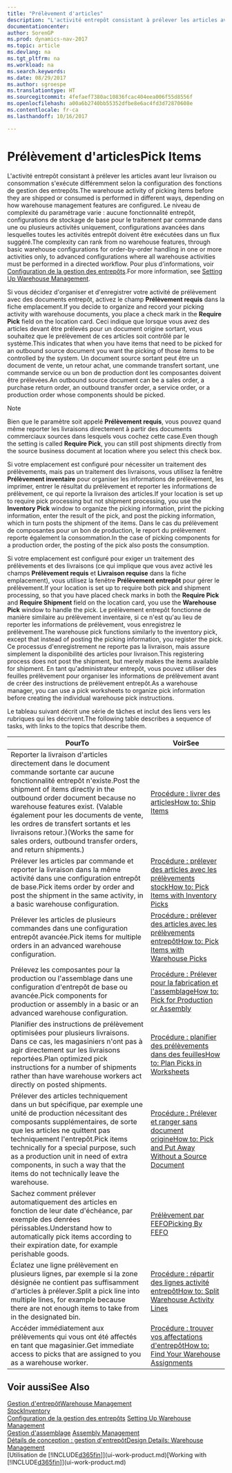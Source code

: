 ```yaml
---
title: "Prélèvement d'articles"
description: "L'activité entrepôt consistant à prélever les articles avant leur livraison ou consommation s'exécute différemment selon la configuration des fonctions de gestion des entrepôts. Le niveau de complexité de la [configuration](../configure-warehouse-processes.md) varie : aucune fonctionnalité entrepôt, configurations d'entrepôt de base pour le traitement commande par commande dans une ou plusieurs activités uniquement, configurations avancées dans lesquelles toutes les activités entrepôt doivent être exécutées dans un flux de travail suggéré."
documentationcenter: 
author: SorenGP
ms.prod: dynamics-nav-2017
ms.topic: article
ms.devlang: na
ms.tgt_pltfrm: na
ms.workload: na
ms.search.keywords: 
ms.date: 08/29/2017
ms.author: sgroespe
ms.translationtype: HT
ms.sourcegitcommit: 4fefaef7380ac10836fcac404eea006f55d8556f
ms.openlocfilehash: a00a6b2740bb55352dfbe8e6ac4fd3d72870608e
ms.contentlocale: fr-ca
ms.lasthandoff: 10/16/2017

---
```

# <a name="pick-items"></a><span data-ttu-id="ea8a3-104">Prélèvement d'articles</span><span class="sxs-lookup"><span data-stu-id="ea8a3-104">Pick Items</span></span>
<span data-ttu-id="ea8a3-105">L'activité entrepôt consistant à prélever les articles avant leur livraison ou consommation s'exécute différemment selon la configuration des fonctions de gestion des entrepôts.</span><span class="sxs-lookup"><span data-stu-id="ea8a3-105">The warehouse activity of picking items before they are shipped or consumed is performed in different ways, depending on how warehouse management features are configured.</span></span> <span data-ttu-id="ea8a3-106">Le niveau de complexité du paramétrage varie : aucune fonctionnalité entrepôt, configurations de stockage de base pour le traitement par commande dans une ou plusieurs activités uniquement, configurations avancées dans lesquelles toutes les activités entrepôt doivent être exécutées dans un flux suggéré.</span><span class="sxs-lookup"><span data-stu-id="ea8a3-106">The complexity can rank from no warehouse features, through basic warehouse configurations for order-by-order handling in one or more activities only, to advanced configurations where all warehouse activities must be performed in a directed workflow.</span></span> <span data-ttu-id="ea8a3-107">Pour plus d'informations, voir [Configuration de la gestion des entrepôts](warehouse-setup-warehouse.md).</span><span class="sxs-lookup"><span data-stu-id="ea8a3-107">For more information, see [Setting Up Warehouse Management](warehouse-setup-warehouse.md).</span></span>

<span data-ttu-id="ea8a3-108">Si vous décidez d'organiser et d'enregistrer votre activité de prélèvement avec des documents entrepôt, activez le champ **Prélèvement requis** dans la fiche emplacement.</span><span class="sxs-lookup"><span data-stu-id="ea8a3-108">If you decide to organize and record your picking activity with warehouse documents, you place a check mark in the **Require Pick** field on the location card.</span></span> <span data-ttu-id="ea8a3-109">Ceci indique que lorsque vous avez des articles devant être prélevés pour un document origine sortant, vous souhaitez que le prélèvement de ces articles soit contrôlé par le système.</span><span class="sxs-lookup"><span data-stu-id="ea8a3-109">This indicates that when you have items that need to be picked for an outbound source document you want the picking of those items to be controlled by the system.</span></span> <span data-ttu-id="ea8a3-110">Un document source sortant peut être un document de vente, un retour achat, une commande transfert sortant, une commande service ou un bon de production dont les composantes doivent être prélevées.</span><span class="sxs-lookup"><span data-stu-id="ea8a3-110">An outbound source document can be a sales order, a purchase return order, an outbound transfer order, a service order, or a production order whose components should be picked.</span></span>

> [!NOTE]
> <span data-ttu-id="ea8a3-111">Bien que le paramètre soit appelé **Prélèvement requis**, vous pouvez quand même reporter les livraisons directement à partir des documents commerciaux sources dans lesquels vous cochez cette case.</span><span class="sxs-lookup"><span data-stu-id="ea8a3-111">Even though the setting is called **Require Pick**, you can still post shipments directly from the source business document at location where you select this check box.</span></span>

<span data-ttu-id="ea8a3-112">Si votre emplacement est configuré pour nécessiter un traitement des prélèvements, mais pas un traitement des livraisons, vous utilisez la fenêtre **Prélèvement inventaire** pour organiser les informations de prélèvement, les imprimer, entrer le résultat du prélèvement et reporter les informations de prélèvement, ce qui reporte la livraison des articles.</span><span class="sxs-lookup"><span data-stu-id="ea8a3-112">If your location is set up to require pick processing but not shipment processing, you use the **Inventory Pick** window to organize the picking information, print the picking information, enter the result of the pick, and post the picking information, which in turn posts the shipment of the items.</span></span> <span data-ttu-id="ea8a3-113">Dans le cas du prélèvement de composantes pour un bon de production, le report du prélèvement reporte également la consommation.</span><span class="sxs-lookup"><span data-stu-id="ea8a3-113">In the case of picking components for a production order, the posting of the pick also posts the consumption.</span></span>

<span data-ttu-id="ea8a3-114">Si votre emplacement est configuré pour exiger un traitement des prélèvements et des livraisons (ce qui implique que vous avez activé les champs **Prélèvement requis** et **Livraison requise** dans la fiche emplacement), vous utilisez la fenêtre **Prélèvement entrepôt** pour gérer le prélèvement.</span><span class="sxs-lookup"><span data-stu-id="ea8a3-114">If your location is set up to require both pick and shipment processing, so that you have placed check marks in both the **Require Pick** and **Require Shipment** field on the location card, you use the **Warehouse Pick** window to handle the pick.</span></span> <span data-ttu-id="ea8a3-115">Le prélèvement entrepôt fonctionne de manière similaire au prélèvement inventaire, si ce n'est qu'au lieu de reporter les informations de prélèvement, vous enregistrez le prélèvement.</span><span class="sxs-lookup"><span data-stu-id="ea8a3-115">The warehouse pick functions similarly to the inventory pick, except that instead of posting the picking information, you register the pick.</span></span> <span data-ttu-id="ea8a3-116">Ce processus d'enregistrement ne reporte pas la livraison, mais assure simplement la disponibilité des articles pour livraison.</span><span class="sxs-lookup"><span data-stu-id="ea8a3-116">This registering process does not post the shipment, but merely makes the items available for shipment.</span></span> <span data-ttu-id="ea8a3-117">En tant qu'administrateur entrepôt, vous pouvez utiliser des feuilles prélèvement pour organiser les informations de prélèvement avant de créer des instructions de prélèvement entrepôt.</span><span class="sxs-lookup"><span data-stu-id="ea8a3-117">As a warehouse manager, you can use a pick worksheets to organize pick information before creating the individual warehouse pick instructions.</span></span>

<span data-ttu-id="ea8a3-118">Le tableau suivant décrit une série de tâches et inclut des liens vers les rubriques qui les décrivent.</span><span class="sxs-lookup"><span data-stu-id="ea8a3-118">The following table describes a sequence of tasks, with links to the topics that describe them.</span></span>   

|<span data-ttu-id="ea8a3-119">**Pour**</span><span class="sxs-lookup"><span data-stu-id="ea8a3-119">**To**</span></span>|<span data-ttu-id="ea8a3-120">**Voir**</span><span class="sxs-lookup"><span data-stu-id="ea8a3-120">**See**</span></span>|
|------------|-------------|  
|<span data-ttu-id="ea8a3-121">Reporter la livraison d'articles directement dans le document commande sortante car aucune fonctionnalité entrepôt n'existe.</span><span class="sxs-lookup"><span data-stu-id="ea8a3-121">Post the shipment of items directly in the outbound order document because no warehouse features exist.</span></span> <span data-ttu-id="ea8a3-122">(Valable également pour les documents de vente, les ordres de transfert sortants et les livraisons retour.)</span><span class="sxs-lookup"><span data-stu-id="ea8a3-122">(Works the same for sales orders, outbound transfer orders, and return shipments.)</span></span>|[<span data-ttu-id="ea8a3-123">Procédure : livrer des articles</span><span class="sxs-lookup"><span data-stu-id="ea8a3-123">How to: Ship Items</span></span>](warehouse-how-ship-items.md)|  
|<span data-ttu-id="ea8a3-124">Prélever les articles par commande et reporter la livraison dans la même activité dans une configuration entrepôt de base.</span><span class="sxs-lookup"><span data-stu-id="ea8a3-124">Pick items order by order and post the shipment in the same activity, in a basic warehouse configuration.</span></span>|[<span data-ttu-id="ea8a3-125">Procédure : prélever des articles avec les prélèvements stock</span><span class="sxs-lookup"><span data-stu-id="ea8a3-125">How to: Pick Items with Inventory Picks</span></span>](warehouse-how-to-pick-items-with-inventory-picks.md)|
|<span data-ttu-id="ea8a3-126">Prélever les articles de plusieurs commandes dans une configuration entrepôt avancée.</span><span class="sxs-lookup"><span data-stu-id="ea8a3-126">Pick items for multiple orders in an advanced warehouse configuration.</span></span>|[<span data-ttu-id="ea8a3-127">Procédure : prélever des articles avec les prélèvements entrepôt</span><span class="sxs-lookup"><span data-stu-id="ea8a3-127">How to: Pick Items with Warehouse Picks</span></span>](warehouse-how-to-pick-items-for-warehouse-shipment.md)|  
|<span data-ttu-id="ea8a3-128">Prélevez les composantes pour la production ou l'assemblage dans une configuration d'entrepôt de base ou avancée.</span><span class="sxs-lookup"><span data-stu-id="ea8a3-128">Pick components for production or assembly in a basic or an advanced warehouse configuration.</span></span>|[<span data-ttu-id="ea8a3-129">Procédure : Prélever pour la fabrication et l'assemblage</span><span class="sxs-lookup"><span data-stu-id="ea8a3-129">How to: Pick for Production or Assembly</span></span>](warehouse-how-to-pick-for-production.md)|  
|<span data-ttu-id="ea8a3-130">Planifier des instructions de prélèvement optimisées pour plusieurs livraisons. Dans ce cas, les magasiniers n'ont pas à agir directement sur les livraisons reportées.</span><span class="sxs-lookup"><span data-stu-id="ea8a3-130">Plan optimized pick instructions for a number of shipments rather than have warehouse workers act directly on posted shipments.</span></span>|[<span data-ttu-id="ea8a3-131">Procédure : planifier des prélèvements dans des feuilles</span><span class="sxs-lookup"><span data-stu-id="ea8a3-131">How to: Plan Picks in Worksheets</span></span>](warehouse-how-to-plan-picks-in-worksheets.md)|  
|<span data-ttu-id="ea8a3-132">Prélever des articles techniquement dans un but spécifique, par exemple une unité de production nécessitant des composants supplémentaires, de sorte que les articles ne quittent pas techniquement l'entrepôt.</span><span class="sxs-lookup"><span data-stu-id="ea8a3-132">Pick items technically for a special purpose, such as a production unit in need of extra components, in such a way that the items do not technically leave the warehouse.</span></span>|[<span data-ttu-id="ea8a3-133">Procédure : Prélever et ranger sans document origine</span><span class="sxs-lookup"><span data-stu-id="ea8a3-133">How to: Pick and Put Away Without a Source Document</span></span>](warehouse-how-to-create-put-aways-from-internal-put-aways.md)|
|<span data-ttu-id="ea8a3-134">Sachez comment prélever automatiquement des articles en fonction de leur date d'échéance, par exemple des denrées périssables.</span><span class="sxs-lookup"><span data-stu-id="ea8a3-134">Understand how to automatically pick items according to their expiration date, for example perishable goods.</span></span>|[<span data-ttu-id="ea8a3-135">Prélèvement par FEFO</span><span class="sxs-lookup"><span data-stu-id="ea8a3-135">Picking By FEFO</span></span>](warehouse-picking-by-fefo.md)|
|<span data-ttu-id="ea8a3-136">Éclatez une ligne prélèvement en plusieurs lignes, par exemple si la zone désignée ne contient pas suffisamment d'articles à prélever.</span><span class="sxs-lookup"><span data-stu-id="ea8a3-136">Split a pick line into multiple lines, for example because there are not enough items to take from in the designated bin.</span></span>|[<span data-ttu-id="ea8a3-137">Procédure : répartir des lignes activité entrepôt</span><span class="sxs-lookup"><span data-stu-id="ea8a3-137">How to: Split Warehouse Activity Lines</span></span>](warehouse-how-to-split-warehouse-activity-lines.md)|
|<span data-ttu-id="ea8a3-138">Accéder immédiatement aux prélèvements qui vous ont été affectés en tant que magasinier.</span><span class="sxs-lookup"><span data-stu-id="ea8a3-138">Get immediate access to picks that are assigned to you as a warehouse worker.</span></span>|[<span data-ttu-id="ea8a3-139">Procédure : trouver vos affectations d'entrepôt</span><span class="sxs-lookup"><span data-stu-id="ea8a3-139">How to: Find Your Warehouse Assignments</span></span>](warehouse-how-to-find-your-warehouse-assignments.md)|  

## <a name="see-also"></a><span data-ttu-id="ea8a3-140">Voir aussi</span><span class="sxs-lookup"><span data-stu-id="ea8a3-140">See Also</span></span>  
[<span data-ttu-id="ea8a3-141">Gestion d'entrepôt</span><span class="sxs-lookup"><span data-stu-id="ea8a3-141">Warehouse Management</span></span>](warehouse-manage-warehouse.md)  
[<span data-ttu-id="ea8a3-142">Stock</span><span class="sxs-lookup"><span data-stu-id="ea8a3-142">Inventory</span></span>](inventory-manage-inventory.md)  
<span data-ttu-id="ea8a3-143">[Configuration de la gestion des entrepôts](warehouse-setup-warehouse.md)   </span><span class="sxs-lookup"><span data-stu-id="ea8a3-143">[Setting Up Warehouse Management](warehouse-setup-warehouse.md)   </span></span>  
<span data-ttu-id="ea8a3-144">[Gestion d'assemblage](assembly-assemble-items.md)  </span><span class="sxs-lookup"><span data-stu-id="ea8a3-144">[Assembly Management](assembly-assemble-items.md)  </span></span>  
[<span data-ttu-id="ea8a3-145">Détails de conception : gestion d'entrepôt</span><span class="sxs-lookup"><span data-stu-id="ea8a3-145">Design Details: Warehouse Management</span></span>](design-details-warehouse-management.md)  
<span data-ttu-id="ea8a3-146">[Utilisation de [!INCLUDE[d365fin](includes/d365fin_md.md)]](ui-work-product.md)</span><span class="sxs-lookup"><span data-stu-id="ea8a3-146">[Working with [!INCLUDE[d365fin](includes/d365fin_md.md)]](ui-work-product.md)</span></span>

